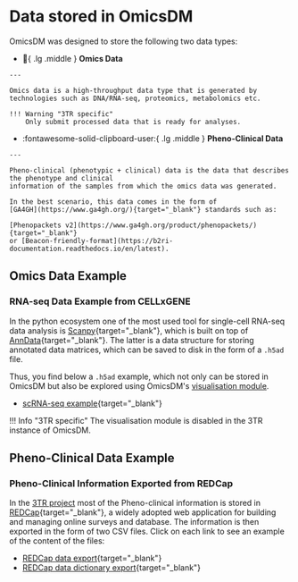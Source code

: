 # Data stored in OmicsDM

OmicsDM was designed to store the following two data types:

<div class="grid cards" markdown>

  -   :dna:{ .lg .middle } __Omics Data__

    ---

    Omics data is a high-throughput data type that is generated by
    technologies such as DNA/RNA-seq, proteomics, metabolomics etc.

    !!! Warning "3TR specific"
        Only submit processed data that is ready for analyses.

  -   :fontawesome-solid-clipboard-user:{ .lg .middle } __Pheno-Clinical Data__

    ---

    Pheno-clinical (phenotypic + clinical) data is the data that describes the phenotype and clinical
    information of the samples from which the omics data was generated.
    
    In the best scenario, this data comes in the form of 
    [GA4GH](https://www.ga4gh.org/){target="_blank"} standards such as:
    
    [Phenopackets v2](https://www.ga4gh.org/product/phenopackets/){target="_blank"} 
    or [Beacon-friendly-format](https://b2ri-documentation.readthedocs.io/en/latest).

</div>


## Omics Data Example

### RNA-seq Data Example from CELLxGENE

In the python ecosystem one of the most used tool for single-cell RNA-seq data analysis is
[Scanpy](https://scanpy.readthedocs.io/en/stable/){target="_blank"}, which is built on top of
[AnnData](https://anndata.readthedocs.io/en/latest/){target="_blank"}. The latter is a data structure
for storing annotated data matrices, which can be saved to disk in the form of a `.h5ad` file.

Thus, you find below a `.h5ad` example, which not only can be stored in OmicsDM but also be explored 
using OmicsDM's [visualisation module](./functionalities-organized-in-modules.md/#data-visualisation).

- [scRNA-seq example](https://github.com/chanzuckerberg/cellxgene/tree/main/example-dataset){target="_blank"}

!!! Info "3TR specific"
    The visualisation module is disabled in the 3TR instance of OmicsDM.

## Pheno-Clinical Data Example

### Pheno-Clinical Information Exported from REDCap

In the [3TR project](https://www.3tr-imi.eu) most of the Pheno-clinical information is stored in [REDCap](https://www.project-redcap.org/){target="_blank"}, a widely adopted web application for building and managing online surveys and database.
The information is then exported in the form of two CSV files. Click on each link to see an example of the content of the files:

- [REDCap data export](https://github.com/CNAG-Biomedical-Informatics/convert-pheno/blob/main/t/redcap2bff/in/redcap_data.csv){target="_blank"}
- [REDCap data dictionary export](https://github.com/CNAG-Biomedical-Informatics/convert-pheno/blob/main/t/redcap2bff/in/redcap_dictionary.csv){target="_blank"}



